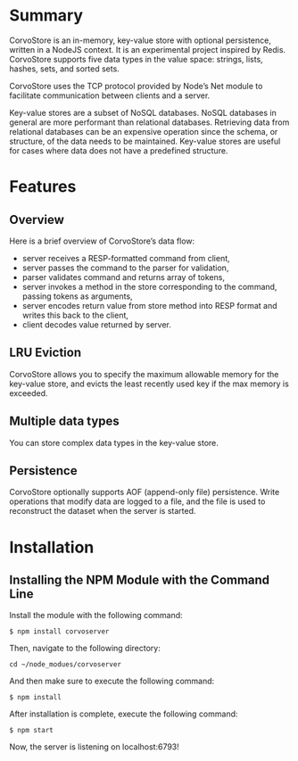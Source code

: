 # Summary
CorvoStore is an in-memory, key-value store with optional persistence, written in a NodeJS context. It is an experimental project inspired by Redis. CorvoStore supports five data types in the value space: strings, lists, hashes, sets, and sorted sets.

CorvoStore uses the TCP protocol provided by Node’s Net module to facilitate communication between clients and a server.

Key-value stores are a subset of NoSQL databases. NoSQL databases in general are more performant than relational databases. Retrieving data from relational databases can be an expensive operation since the schema, or structure, of the data needs to be maintained. Key-value stores are useful for cases where data does not have a predefined structure.

# Features
## Overview

Here is a brief overview of CorvoStore’s data flow:

 - server receives a RESP-formatted command from client,
 - server passes the command to the parser for validation,
 - parser validates command and returns array of tokens,
 - server invokes a method in the store corresponding to the command, passing tokens as arguments,
 - server encodes return value from store method into RESP format and writes this back to the client,
 - client decodes value returned by server.

## LRU Eviction

CorvoStore allows you to specify the maximum allowable memory for the key-value store, and evicts the least recently used key if the max memory is exceeded.
## Multiple data types
You can store complex data types in the key-value store.
## Persistence
CorvoStore optionally supports AOF (append-only file) persistence. Write operations that modify data are logged to a file, and the file is used to reconstruct the dataset when the server is started.   

# Installation
## Installing the NPM Module with the Command Line

Install the module with the following command:

`$ npm install corvoserver`

Then, navigate to the following directory:

`cd ~/node_modues/corvoserver`

And then make sure to execute the following command:

`$ npm install`

After installation is complete, execute the following command:

`$ npm start`

Now, the server is listening on localhost:6793!
